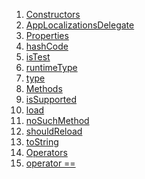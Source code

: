 1.  [Constructors](./AppLocalizationsDelegate-class#constructors.md)
2.  [AppLocalizationsDelegate](./AppLocalizationsDelegate/AppLocalizationsDelegate.md)
3.  [Properties](./AppLocalizationsDelegate-class#instance-properties.md)
4.  [hashCode](https://api.flutter.dev/flutter/dart-core/Object/hashCode.html)
5.  [isTest](./AppLocalizationsDelegate/isTest.md)
6.  [runtimeType](https://api.flutter.dev/flutter/dart-core/Object/runtimeType.html)
7.  [type](https://api.flutter.dev/flutter/widgets/LocalizationsDelegate/type.html)
8.  [Methods](./AppLocalizationsDelegate-class#instance-methods.md)
9.  [isSupported](./AppLocalizationsDelegate/isSupported.md)
10. [load](./AppLocalizationsDelegate/load.md)
11. [noSuchMethod](https://api.flutter.dev/flutter/dart-core/Object/noSuchMethod.html)
12. [shouldReload](./AppLocalizationsDelegate/shouldReload.md)
13. [toString](https://api.flutter.dev/flutter/widgets/LocalizationsDelegate/toString.html)
14. [Operators](./AppLocalizationsDelegate-class#operators.md)
15. [operator
    ==](https://api.flutter.dev/flutter/dart-core/Object/operator_equals.html)
